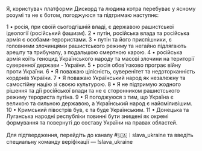 Я, користувач платформи Дискорд та людина котра перебуває у ясному розумі та не є ботом, погоджуюся та підтримаю наступнє:

1 • росія, при своїй сьогодгішній владі, є державою рашистської ідеології (російський фашизм).
2 • путін, російська влада та російська армія є особами-терористами.
3 • путін та його приспішники, є головними злочинцями рашистського режиму та негайно підлягають арешту та трибуналу, з подальшою смертною карою.
4 • російська армія коїть геноцид Українського народу та масові злочини на території суверенної держави - України.
5 • росія обов'язково програє війну проти України.
6 • Я поважаю цілісність, суверенітет та недоторканність кордонів України.
7 • Я поважаю Український народ як незалежну та самостійну націю зі своєю культурою.
8 • Я не підтримую жодного рішення та дії російської влади та не є сторонником рашистського режиму терориста путіна.
9 • Я погоджуюся з тим, що Україна є великою та сильною державою, а Український народ є найсміливішим.
10 • Кримський півострів був, є та буде Українським.
11 • Донецька та Луганська народні республіки повинні бути знищені як окремі формування та повернуті до составу України на правах областей.

Для підтвердження, перейдіть до каналу #🇺🇦︱slava_ukraine та введіть специальну команду веріфікації — !slava_ukraine